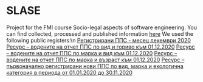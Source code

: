 # SLASE
Project for the FMI course Socio-legal aspects of software engineering. 
You can find collected, processed and published information [here](https://choose-mobile.000webhostapp.com/orpm/index.php)
We used the following public registers:\n
[Регистрирани ППС - месец декември 2020](https://data.egov.bg/data/view/691f11b4-21fb-4627-8bd0-c92ebcc5d94d)
[Ресурс  – водените на отчет ППС по вид и гориво към 01.12.2020](https://data.egov.bg/data/resourceView/a0a0d870-d755-4ed6-9441-8ca59265ead9)
[Ресурс  – водените на отчет ППС по марка и вид към 01.12.2020](https://data.egov.bg/data/resourceView/6451d199-9dd8-4aee-9b3d-a69251ba9468)
[Ресурс  – водените на отчет ППС по марка и възраст към 01.12.2020](https://data.egov.bg/data/resourceView/b5a4c7dc-f0bd-44fc-aee2-705aa3514d43)
[ Ресурс  – първоначално регистрирани нови ППС по вид, марка и екологична категория в периода от 01.01.2020 до 30.11.2020](https://data.egov.bg/data/resourceView/28b1a5a2-28eb-4ac3-a053-53ac72806caf)

